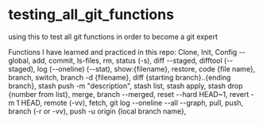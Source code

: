 # testing_all_git_functions
using this to test all git functions in order to become a git expert

Functions I have learned and practiced in this repo:
Clone,
Init,
Config --global, 
add, 
commit,
ls-files,
rm,
status (-s),
diff --staged,
difftool (--staged),
log (--oneline) (--stat),
show:{filename},
restore, 
code {file name},
branch,
switch,
branch -d {filename},
diff {starting branch}..{ending branch},
stash push -m "description",
stash list,
stash apply,
stash drop {number from list},
merge,
branch --merged,
reset --hard HEAD~1,
revert -m 1 HEAD,
remote (-vv),
fetch,
git log --oneline --all --graph,
pull,
push,
branch (-r or -vv),
push -u origin {local branch name},
